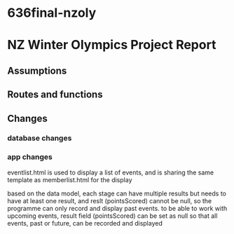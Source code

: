# 636final-nzoly

# NZ Winter Olympics Project Report
## Assumptions 
## Routes and functions
## Changes
### database changes 
### app changes 


eventlist.html is used to display a list of events,
and is sharing the same template as memberlist.html 
for the display

based on the data model, each stage can have multiple results but needs to have at least one result, and reslt (pointsScored) cannot be null, so the programme can only record and display past events. to be able to work with upcoming events, result field (pointsScored) can be set as null so that all events, past or future, can be recorded and displayed
